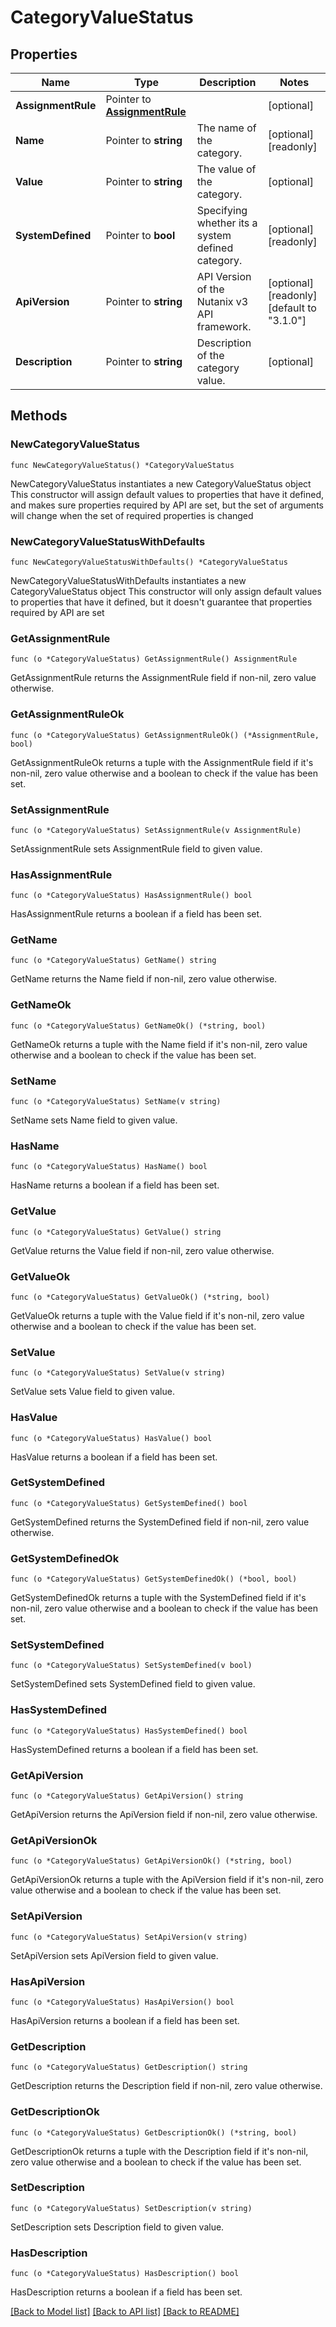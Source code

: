 # CategoryValueStatus

## Properties

Name | Type | Description | Notes
------------ | ------------- | ------------- | -------------
**AssignmentRule** | Pointer to [**AssignmentRule**](AssignmentRule.md) |  | [optional] 
**Name** | Pointer to **string** | The name of the category. | [optional] [readonly] 
**Value** | Pointer to **string** | The value of the category. | [optional] 
**SystemDefined** | Pointer to **bool** | Specifying whether its a system defined category. | [optional] [readonly] 
**ApiVersion** | Pointer to **string** | API Version of the Nutanix v3 API framework. | [optional] [readonly] [default to "3.1.0"]
**Description** | Pointer to **string** | Description of the category value. | [optional] 

## Methods

### NewCategoryValueStatus

`func NewCategoryValueStatus() *CategoryValueStatus`

NewCategoryValueStatus instantiates a new CategoryValueStatus object
This constructor will assign default values to properties that have it defined,
and makes sure properties required by API are set, but the set of arguments
will change when the set of required properties is changed

### NewCategoryValueStatusWithDefaults

`func NewCategoryValueStatusWithDefaults() *CategoryValueStatus`

NewCategoryValueStatusWithDefaults instantiates a new CategoryValueStatus object
This constructor will only assign default values to properties that have it defined,
but it doesn't guarantee that properties required by API are set

### GetAssignmentRule

`func (o *CategoryValueStatus) GetAssignmentRule() AssignmentRule`

GetAssignmentRule returns the AssignmentRule field if non-nil, zero value otherwise.

### GetAssignmentRuleOk

`func (o *CategoryValueStatus) GetAssignmentRuleOk() (*AssignmentRule, bool)`

GetAssignmentRuleOk returns a tuple with the AssignmentRule field if it's non-nil, zero value otherwise
and a boolean to check if the value has been set.

### SetAssignmentRule

`func (o *CategoryValueStatus) SetAssignmentRule(v AssignmentRule)`

SetAssignmentRule sets AssignmentRule field to given value.

### HasAssignmentRule

`func (o *CategoryValueStatus) HasAssignmentRule() bool`

HasAssignmentRule returns a boolean if a field has been set.

### GetName

`func (o *CategoryValueStatus) GetName() string`

GetName returns the Name field if non-nil, zero value otherwise.

### GetNameOk

`func (o *CategoryValueStatus) GetNameOk() (*string, bool)`

GetNameOk returns a tuple with the Name field if it's non-nil, zero value otherwise
and a boolean to check if the value has been set.

### SetName

`func (o *CategoryValueStatus) SetName(v string)`

SetName sets Name field to given value.

### HasName

`func (o *CategoryValueStatus) HasName() bool`

HasName returns a boolean if a field has been set.

### GetValue

`func (o *CategoryValueStatus) GetValue() string`

GetValue returns the Value field if non-nil, zero value otherwise.

### GetValueOk

`func (o *CategoryValueStatus) GetValueOk() (*string, bool)`

GetValueOk returns a tuple with the Value field if it's non-nil, zero value otherwise
and a boolean to check if the value has been set.

### SetValue

`func (o *CategoryValueStatus) SetValue(v string)`

SetValue sets Value field to given value.

### HasValue

`func (o *CategoryValueStatus) HasValue() bool`

HasValue returns a boolean if a field has been set.

### GetSystemDefined

`func (o *CategoryValueStatus) GetSystemDefined() bool`

GetSystemDefined returns the SystemDefined field if non-nil, zero value otherwise.

### GetSystemDefinedOk

`func (o *CategoryValueStatus) GetSystemDefinedOk() (*bool, bool)`

GetSystemDefinedOk returns a tuple with the SystemDefined field if it's non-nil, zero value otherwise
and a boolean to check if the value has been set.

### SetSystemDefined

`func (o *CategoryValueStatus) SetSystemDefined(v bool)`

SetSystemDefined sets SystemDefined field to given value.

### HasSystemDefined

`func (o *CategoryValueStatus) HasSystemDefined() bool`

HasSystemDefined returns a boolean if a field has been set.

### GetApiVersion

`func (o *CategoryValueStatus) GetApiVersion() string`

GetApiVersion returns the ApiVersion field if non-nil, zero value otherwise.

### GetApiVersionOk

`func (o *CategoryValueStatus) GetApiVersionOk() (*string, bool)`

GetApiVersionOk returns a tuple with the ApiVersion field if it's non-nil, zero value otherwise
and a boolean to check if the value has been set.

### SetApiVersion

`func (o *CategoryValueStatus) SetApiVersion(v string)`

SetApiVersion sets ApiVersion field to given value.

### HasApiVersion

`func (o *CategoryValueStatus) HasApiVersion() bool`

HasApiVersion returns a boolean if a field has been set.

### GetDescription

`func (o *CategoryValueStatus) GetDescription() string`

GetDescription returns the Description field if non-nil, zero value otherwise.

### GetDescriptionOk

`func (o *CategoryValueStatus) GetDescriptionOk() (*string, bool)`

GetDescriptionOk returns a tuple with the Description field if it's non-nil, zero value otherwise
and a boolean to check if the value has been set.

### SetDescription

`func (o *CategoryValueStatus) SetDescription(v string)`

SetDescription sets Description field to given value.

### HasDescription

`func (o *CategoryValueStatus) HasDescription() bool`

HasDescription returns a boolean if a field has been set.


[[Back to Model list]](../README.md#documentation-for-models) [[Back to API list]](../README.md#documentation-for-api-endpoints) [[Back to README]](../README.md)


